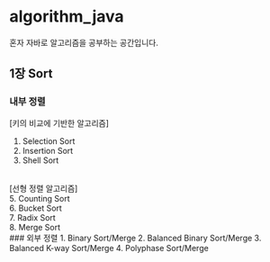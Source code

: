 # algorithm_java
혼자 자바로 알고리즘을 공부하는 공간입니다.

## 1장 Sort
### 내부 정렬
[키의 비교에 기반한 알고리즘]
1. Selection Sort
2. Insertion Sort
3. Shell Sort
<br>
[선형 정렬 알고리즘]<br>
5. Counting Sort<br>
6. Bucket Sort<br>
7. Radix Sort<br>
8. Merge Sort<br>
### 외부 정렬
1. Binary Sort/Merge
2. Balanced Binary Sort/Merge
3. Balanced K-way Sort/Merge
4. Polyphase Sort/Merge
